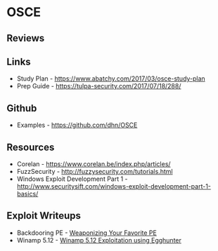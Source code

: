 # OSCE

## Reviews

## Links
* Study Plan - https://www.abatchy.com/2017/03/osce-study-plan
* Prep Guide - https://tulpa-security.com/2017/07/18/288/

## Github
* Examples - https://github.com/dhn/OSCE

## Resources
* Corelan - https://www.corelan.be/index.php/articles/
* FuzzSecurity - http://fuzzysecurity.com/tutorials.html
* Windows Exploit Development Part 1 - http://www.securitysift.com/windows-exploit-development-part-1-basics/

## Exploit Writeups
* Backdooring PE - [Weaponizing Your Favorite PE](https://medium.com/@daniel.min.pentest/expdev-weaponizing-your-favorite-pe-portable-executable-exploit-c268c0c076c7)
* Winamp 5.12 - [Winamp 5.12 Exploitation using Egghunter](https://medium.com/@daniel.min.pentest/expdev-winamp-5-12-exploitation-using-egghunter-6efb2c8a863b)
